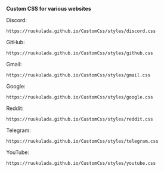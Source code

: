 **Custom CSS for various websites**

Discord:
```
https://ruukulada.github.io/CustomCss/styles/discord.css
```
GitHub:
```
https://ruukulada.github.io/CustomCss/styles/github.css
```
Gmail:
```
https://ruukulada.github.io/CustomCss/styles/gmail.css
```
Google:
```
https://ruukulada.github.io/CustomCss/styles/google.css
```
Reddit:
```
https://ruukulada.github.io/CustomCss/styles/reddit.css
```
Telegram:
```
https://ruukulada.github.io/CustomCss/styles/telegram.css
```
YouTube:
```
https://ruukulada.github.io/CustomCss/styles/youtube.css
```
